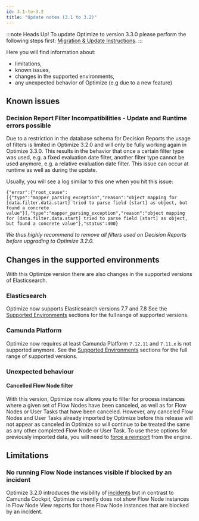 ```yaml
---
id: 3.1-to-3.2
title: "Update notes (3.1 to 3.2)"
---
```


:::note Heads Up!
To update Optimize to version 3.3.0 please perform the following steps first: [Migration & Update Instructions](./instructions.md).
:::

Here you will find information about:

* limitations, 
* known issues, 
* changes in the supported environments, 
* any unexpected behavior of Optimize (e.g due to a new feature)

## Known issues

### Decision Report Filter Incompatibilities - Update and Runtime errors possible

Due to a restriction in the database schema for Decision Reports the usage of filters is limited in Optimize 3.2.0 and will only be fully working again in Optimize 3.3.0.
This results in the behavior that once a certain filter type was used, e.g. a fixed evaluation date filter, another filter type cannot be used anymore, e.g. a relative evaluation date filter. This issue can occur at runtime as well as during the update.

Usually, you will see a log similar to this one when you hit this issue:

```
{"error":{"root_cause":[{"type":"mapper_parsing_exception","reason":"object mapping for [data.filter.data.start] tried to parse field [start] as object, but found a concrete value"}],"type":"mapper_parsing_exception","reason":"object mapping for [data.filter.data.start] tried to parse field [start] as object, but found a concrete value"},"status":400}
```

*We thus highly recommend to remove all filters used on Decision Reports before upgrading to Optimize 3.2.0.*


## Changes in the supported environments

With this Optimize version there are also changes in the supported versions of Elasticsearch.

### Elasticsearch

Optimize now supports Elasticsearch versions 7.7 and 7.8
See the [Supported Environments](./../../../reference/supported-environments.md/#elasticsearch) sections for the full range of supported versions.

### Camunda Platform

Optimize now requires at least Camunda Platform `7.12.11` and `7.11.x` is not supported anymore.
See the [Supported Environments](./../../../reference/supported-environments.md/#camunda-platform) sections for the full range of supported versions.

### Unexpected behaviour

#### Cancelled Flow Node filter

With this version, Optimize now allows you to filter for process instances where a given set of Flow Nodes have been canceled, as well as for Flow Nodes or User Tasks that have been canceled. However, any canceled Flow Nodes and User Tasks already imported by Optimize before this release will not appear as canceled in Optimize so will continue to be treated the same as any other completed Flow Node or User Task. To use these options for previously imported data, you will need to [force a reimport](../../reimport) from the engine.   

## Limitations

### No running Flow Node instances visible if blocked by an incident

Optimize 3.2.0 introduces the visibility of [incidents](./../../../components/optimize/userguide/additional-features/filters.md/#incident-filters) but in contrast to Camunda Cockpit, Optimize currently does not show Flow Node instances in Flow Node View reports for those Flow Node instances that are blocked by an incident.
